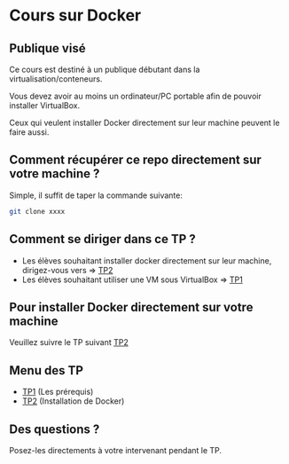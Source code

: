 # Cours sur Docker

## Publique visé
Ce cours est destiné à un publique débutant dans la virtualisation/conteneurs.

Vous devez avoir au moins un ordinateur/PC portable afin de pouvoir installer VirtualBox.

Ceux qui veulent installer Docker directement sur leur machine peuvent le faire aussi.

## Comment récupérer ce repo directement sur votre machine ?
Simple, il suffit de taper la commande suivante:
```bash
git clone xxxx
```

## Comment se diriger dans ce TP ?
* Les élèves souhaitant installer docker directement sur leur machine, dirigez-vous vers => [TP2](TP2/desktop.md)
* Les élèves souhaitant utiliser une VM sous VirtualBox => [TP1](TP1/README.md)


## Pour installer Docker directement sur votre machine

Veuillez suivre le TP suivant [TP2](TP2/desktop.md)

## Menu des TP
* [TP1](TP1/README.md) (Les prérequis)
* [TP2](TP2/README.md) (Installation de Docker)

## Des questions ?
Posez-les directements à votre intervenant pendant le TP.